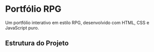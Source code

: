 # Portfólio RPG

Um portfólio interativo em estilo RPG, desenvolvido com HTML, CSS e JavaScript puro.

## Estrutura do Projeto
